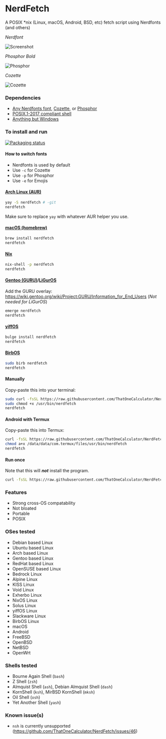 # NerdFetch
 A POSIX \*nix (Linux, macOS, Android, BSD, etc) fetch script using Nerdfonts (and others)

*Nerdfont*

![Screenshot](https://github.com/ThatOneCalculator/NerdFetch/assets/44733677/37ea2a01-80e1-457b-b922-89cc708c527e)

*Phosphor Bold*

![Phosphor](https://github.com/ThatOneCalculator/NerdFetch/assets/44733677/07d2cc29-5a58-4a00-8a52-95ec2032988b)

*Cozette*

![Cozette](https://github.com/ThatOneCalculator/NerdFetch/assets/44733677/574e8417-adee-45cd-9a4e-68661240f458)

### Dependencies

- [Any Nerdfonts font](https://www.nerdfonts.com/font-downloads), [Cozette](https://github.com/slavfox/Cozette), or [Phosphor](https://github.com/phosphor-icons/homepage/releases/tag/v2.0.0)
- [POSIX.1-2017 compliant shell](#shells-tested)
- [Anything but Windows](#oses-tested)

### To install and run

[![Packaging status](https://repology.org/badge/vertical-allrepos/nerdfetch.svg)](https://repology.org/project/nerdfetch/versions)

#### How to switch fonts

- Nerdfonts is used by default
- Use `-c` for Cozette
- Use `-p` for Phosphor
- Use `-e` for Emojis

#### [Arch Linux (AUR)](https://aur.archlinux.org/packages/nerdfetch/)

```sh
yay -S nerdfetch # -git
nerdfetch
```
Make sure to replace `yay` with whatever AUR helper you use.

#### [macOS (homebrew)](https://formulae.brew.sh/formula/nerdfetch)

```sh
brew install nerdfetch
nerdfetch
```

#### [Nix](https://search.nixos.org/packages?show=nerdfetch)

```sh
nix-shell -p nerdfetch
nerdfetch
``` 

#### [Gentoo (GURU)](https://gpo.zugaina.org/Overlays/guru/app-misc/nerdfetch)/[LiGurOS](https://gitlab.com/liguros/liguros-repo/-/tree/stable/app-misc/nerdfetch)

Add the GURU overlay: <https://wiki.gentoo.org/wiki/Project:GURU/Information_for_End_Users> (*Not needed for LiGurOS*)

```sh
emerge nerdfetch
nerdfetch
```
#### [yiffOS](https://packages.yiffos.gay/nerdfetch)

```sh
bulge install nerdfetch
nerdfetch
```

#### [BirbOS](https://github.com/birb-linux/BirbOS-packages/tree/dev/nerdfetch)

```sh
sudo birb nerdfetch
nerdfetch
```

#### Manually

Copy-paste this into your terminal:

```sh
sudo curl -fsSL https://raw.githubusercontent.com/ThatOneCalculator/NerdFetch/main/nerdfetch -o /usr/bin/nerdfetch
sudo chmod +x /usr/bin/nerdfetch
nerdfetch
```

#### Android with Termux

Copy-paste this into Termux:

```sh
curl -fsSL https://raw.githubusercontent.com/ThatOneCalculator/NerdFetch/main/nerdfetch -o /data/data/com.termux/files/usr/bin/nerdfetch
chmod a+x /data/data/com.termux/files/usr/bin/nerdfetch
nerdfetch
```

#### Run once

Note that this will ***not*** install the program.

```sh
curl -fsSL https://raw.githubusercontent.com/ThatOneCalculator/NerdFetch/main/nerdfetch | sh
```

### Features

- Strong cross-OS compatability
- Not bloated
- Portable
- POSIX

### OSes tested

- Debian based Linux
- Ubuntu based Linux
- Arch based Linux
- Gentoo based Linux
- RedHat based Linux
- OpenSUSE based Linux
- Bedrock Linux
- Alpine Linux
- KISS Linux
- Void Linux
- Exherbo Linux
- NixOS Linux
- Solus Linux
- yiffOS Linux
- Slackware Linux
- BirbOS Linux
- macOS
- Android
- FreeBSD
- OpenBSD
- NetBSD
- OpenWrt

### Shells tested

- Bourne Again Shell (`bash`)
- Z Shell (`zsh`)
- Almquist Shell (`ash`), Debian Almquist Shell (`dash`)  
- KornShell (`ksh`), MirBSD KornShell (`mksh`)
- Oil Shell (`osh`)
- Yet Another Shell (`yash`)

### Known issue(s)

- `nsh` is currently unsupported (https://github.com/ThatOneCalculator/NerdFetch/issues/46)
